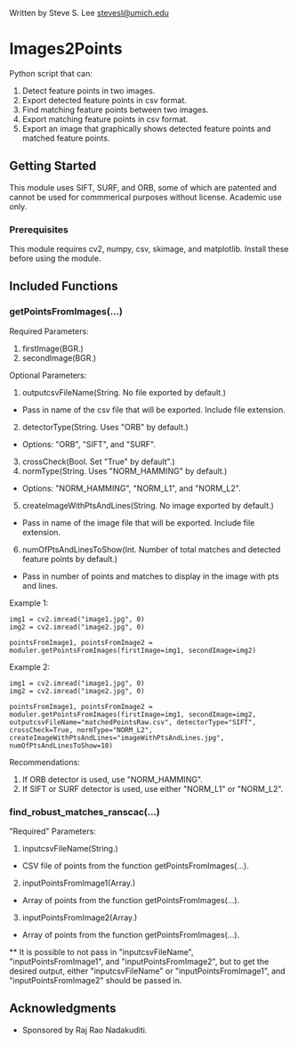 Written by Steve S. Lee
stevesl@umich.edu
		
# Images2Points

Python script that can:
1) Detect feature points in two images.
2) Export detected feature points in csv format.
3) Find matching feature points between two images.
4) Export matching feature points in csv format.
5) Export an image that graphically shows detected feature points and matched feature points.

## Getting Started

This module uses SIFT, SURF, and ORB, some of which are patented and cannot be used for commmerical purposes without license. Academic use only.

### Prerequisites

This module requires cv2, numpy, csv, skimage, and matplotlib. Install these before using the module.


## Included Functions

### getPointsFromImages(...)

Required Parameters:
1) firstImage(BGR.)
2) secondImage(BGR.)

Optional Parameters:
1) outputcsvFileName(String. No file exported by default.)
* Pass in name of the csv file that will be exported. Include file extension.
2) detectorType(String. Uses "ORB" by default.)
* Options: "ORB", "SIFT", and "SURF".
3) crossCheck(Bool. Set "True" by default".)
4) normType(String. Uses "NORM_HAMMING" by default.)
* Options: "NORM_HAMMING", "NORM_L1", and "NORM_L2".
5) createImageWithPtsAndLines(String. No image exported by default.)
* Pass in name of the image file that will be exported. Include file extension.
6) numOfPtsAndLinesToShow(Int. Number of total matches and detected feature points by default.)
* Pass in number of points and matches to display in the image with pts and lines.

Example 1:
```
img1 = cv2.imread("image1.jpg", 0)
img2 = cv2.imread("image2.jpg", 0)

pointsFromImage1, pointsFromImage2 = moduler.getPointsFromImages(firstImage=img1, secondImage=img2)
```

Example 2:
```
img1 = cv2.imread("image1.jpg", 0)
img2 = cv2.imread("image2.jpg", 0)

pointsFromImage1, pointsFromImage2 = moduler.getPointsFromImages(firstImage=img1, secondImage=img2, outputcsvFileName="matchedPointsRaw.csv", detectorType="SIFT", crossCheck=True, normType="NORM_L2", createImageWithPtsAndLines="imageWithPtsAndLines.jpg", numOfPtsAndLinesToShow=10)
```

Recommendations:
1) If ORB detector is used, use "NORM_HAMMING".
2) If SIFT or SURF detector is used, use either "NORM_L1" or "NORM_L2".

### find_robust_matches_ranscac(...)

"Required" Parameters:
1) inputcsvFileName(String.)
* CSV file of points from the function getPointsFromImages(...).
2) inputPointsFromImage1(Array.)
* Array of points from the function getPointsFromImages(...).
3) inputPointsFromImage2(Array.)
* Array of points from the function getPointsFromImages(...).

** It is possible to not pass in "inputcsvFileName", "inputPointsFromImage1", and "inputPointsFromImage2", but to get the desired output, either "inputcsvFileName" or "inputPointsFromImage1", and "inputPointsFromImage2" should be passed in.

## Acknowledgments

* Sponsored by Raj Rao Nadakuditi.
